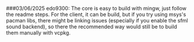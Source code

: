 ###03/06/2025
edo9300: The core is easy to build with mingw, just follow the readme steps. For the client, it can be build, but if you try using msys's pacman libs, there might be linking issues (especially if you enable the sfml sound backend), so there the recommended way would still be to build them manually with vcpkg.
